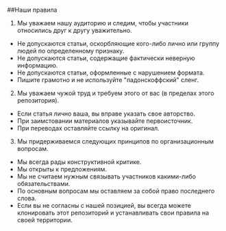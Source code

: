 ##Наши правила
1. Мы уважаем нашу аудиторию и следим, чтобы участники относились друг к другу уважительно.
  * Не допускаются статьи, оскорбляющие кого-либо лично или группу людей по определенному признаку.
  * Не допускаются статьи, содержащие фактически неверную информацию.
  * Не допускаются статьи, оформленные с нарушением формата.
  * Пишите грамотно и не используйте "падонскоффский" сленг.
2.  Мы уважаем чужой труд и требуем этого от вас (в пределах этого репозитория).
  * Если статья лично ваша, вы вправе указать свое авторство.
  * При заимстовании материалов указывайте первоисточник.
  * При переводах оставляйте ссылку на оригинал.
3. Мы придерживаемся следующих принципов по организационным вопросам.
  * Мы всегда рады конструктивной критике.
  * Мы открыты к предложениям.
  * Мы не считаем нужным связывать участников какими-либо обязательствами.
  * По основным вопросам мы оставляем за собой право последнего слова.
  * Если вы не согласны с нашей позицией, вы всегда можете клонировать этот репозиторий и устанавливать свои правила на своей территории.
